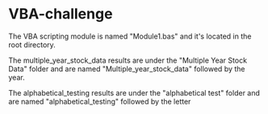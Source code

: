 # VBA-challenge

The VBA scripting module is named "Module1.bas" and it's located in the root directory.

The multiple_year_stock_data results are under the "Multiple Year Stock Data" folder and are named "Multiple_year_stock_data" followed by the year.

The alphabetical_testing results are under the "alphabetical test" folder and are named "alphabetical_testing" followed by the letter 
